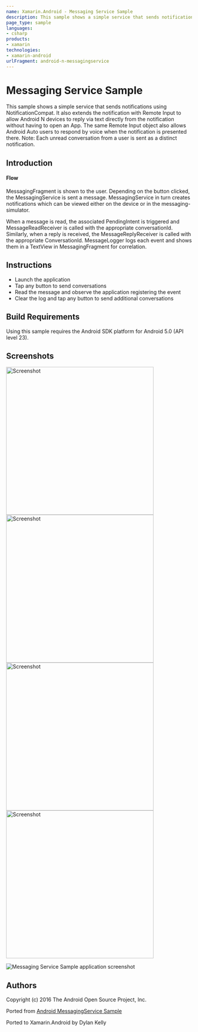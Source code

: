 ```yaml
---
name: Xamarin.Android - Messaging Service Sample
description: This sample shows a simple service that sends notifications using NotificationCompat. It also extends the notification with Remote Input to allow...
page_type: sample
languages:
- csharp
products:
- xamarin
technologies:
- xamarin-android
urlFragment: android-n-messagingservice
---
```

# Messaging Service Sample

This sample shows a simple service that sends notifications using
NotificationCompat. It also extends the notification with Remote
Input to allow Android N devices to reply via text directly from
the notification without having to open an App. The same Remote
Input object also allows Android Auto users to respond by voice
when the notification is presented there.
Note: Each unread conversation from a user is sent as a distinct
notification.

## Introduction

#### Flow
MessagingFragment is shown to the user. Depending on the button clicked, the MessagingService is
sent a message. MessagingService in turn creates notifications which can be viewed either on the
device or in the messaging-simulator.

When a message is read, the associated PendingIntent is triggered and MessageReadReceiver is called
with the appropriate conversationId. Similarly, when a reply is received, the MessageReplyReceiver
is called with the appropriate ConversationId. MessageLogger logs each event and shows them in a
TextView in MessagingFragment for correlation.

## Instructions

* Launch the application
* Tap any button to send conversations
* Read the message and observe the application registering the event
* Clear the log and tap any button to send additional conversations

## Build Requirements
Using this sample requires the Android SDK platform for Android 5.0 (API level 23).

## Screenshots

<img src="Screenshots/1-one-convo-one-message.png" height="400" alt="Screenshot"/> <img src="Screenshots/2-two-convos-one-message.png" height="400" alt="Screenshot"/> <img src="Screenshots/3-one-convo-three-messages.png" height="400" alt="Screenshot"/> <img src="Screenshots/4-read-message.png" height="400" alt="Screenshot"/>

![Messaging Service Sample application screenshot](Screenshots/1-one-convo-one-message.png "Messaging Service Sample application screenshot")

## Authors
Copyright (c) 2016 The Android Open Source Project, Inc.

Ported from [Android MessagingService Sample](https://github.com/googlesamples/android-messagingService)

Ported to Xamarin.Android by Dylan Kelly
